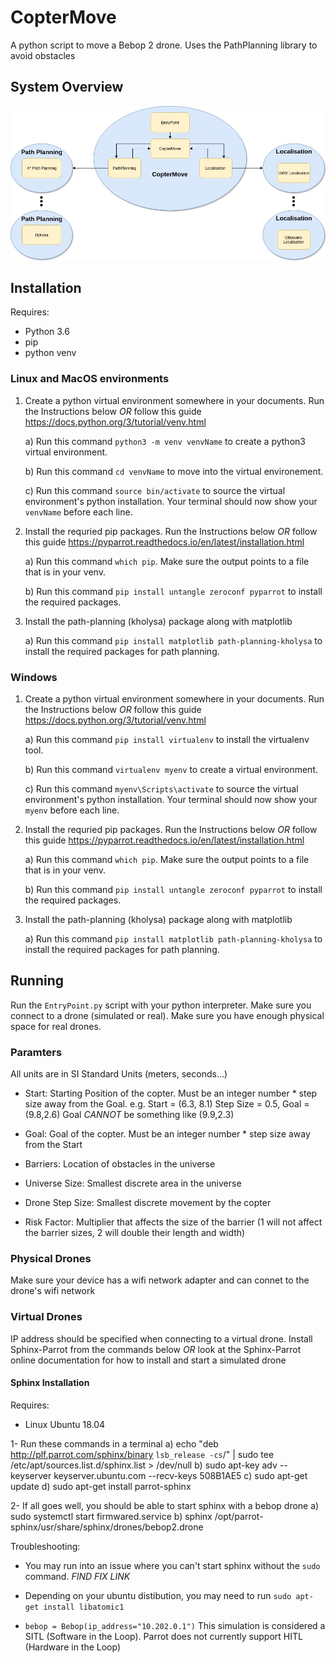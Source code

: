 # CopterMove
A python script to move a Bebop 2 drone. Uses the PathPlanning library to avoid obstacles

## System Overview
![System overview](/Figures/Copter%20Move.jpg)

## Installation

Requires:
 - Python 3.6
 - pip
 - python venv

### Linux and MacOS environments
 1) Create a python virtual environment somewhere in your documents. Run the Instructions below *_OR_* follow this guide https://docs.python.org/3/tutorial/venv.html
 
    a) Run this command `python3 -m venv venvName` to create a python3 virtual environment.
    
    b) Run this command `cd venvName` to move into the virtual environement.

    c) Run this command `source bin/activate` to source the virtual environment's python installation. Your terminal should now show your `venvName` before each line.
    
 2) Install the requried pip packages. Run the Instructions below *_OR_* follow this guide https://pyparrot.readthedocs.io/en/latest/installation.html

    a) Run this command `which pip`. Make sure the output points to a file that is in your venv.
    
    b) Run this command `pip install untangle zeroconf pyparrot` to install the required packages.
    
 3) Install the path-planning (kholysa) package along with matplotlib 

    a) Run this command `pip install matplotlib path-planning-kholysa` to install the required packages for path planning.

### Windows

 1) Create a python virtual environment somewhere in your documents. Run the Instructions below *_OR_* follow this guide https://docs.python.org/3/tutorial/venv.html
 
    a) Run this command `pip install virtualenv` to install the virtualenv tool.
    
    b) Run this command `virtualenv myenv` to create a virtual environment.

    c) Run this command `myenv\Scripts\activate` to source the virtual environment's python installation. Your terminal should now show your `myenv` before each line.
    
 2) Install the requried pip packages. Run the Instructions below *_OR_* follow this guide https://pyparrot.readthedocs.io/en/latest/installation.html

    a) Run this command `which pip`. Make sure the output points to a file that is in your venv.
    
    b) Run this command `pip install untangle zeroconf pyparrot` to install the required packages.
    
 3) Install the path-planning (kholysa) package along with matplotlib 

    a) Run this command `pip install matplotlib path-planning-kholysa` to install the required packages for path planning.

## Running
Run the `EntryPoint.py` script with your python interpreter. Make sure you connect to a drone (simulated or real). Make sure you have enough physical space for real drones.

### Paramters
All units are in SI Standard Units (meters, seconds...)

- Start: Starting Position of the copter. Must be an integer number * step size away from the Goal.
e.g. Start = (6.3, 8.1) Step Size = 0.5, Goal = (9.8,2.6) Goal _*CANNOT*_ be something like (9.9,2.3)

- Goal: Goal of the copter. Must be an integer number * step size away from the Start

- Barriers: Location of obstacles in the universe

- Universe Size: Smallest discrete area in the universe

- Drone Step Size: Smallest discrete movement by the copter

- Risk Factor: Multiplier that affects the size of the barrier (1 will not affect the barrier sizes, 2 will double their length and width)

### Physical Drones

Make sure your device has a wifi network adapter and can connet to the drone's wifi network

### Virtual Drones
 
IP address should be specified when connecting to a virtual drone. Install Sphinx-Parrot from the commands below *_OR_* look at the Sphinx-Parrot online documentation for how to install and start a simulated drone

#### Sphinx Installation

Requires:
 - Linux Ubuntu 18.04
 
1- Run these commands in a terminal
 a) echo "deb http://plf.parrot.com/sphinx/binary `lsb_release -cs`/" | sudo tee /etc/apt/sources.list.d/sphinx.list > /dev/null
 b) sudo apt-key adv --keyserver keyserver.ubuntu.com --recv-keys 508B1AE5
 c) sudo apt-get update
 d) sudo apt-get install parrot-sphinx
 
2- If all goes well, you should be able to start sphinx with a bebop drone
 a) sudo systemctl start firmwared.service
 b) sphinx /opt/parrot-sphinx/usr/share/sphinx/drones/bebop2.drone

Troubleshooting:
- You may run into an issue where you can't start sphinx without the `sudo` command. *FIND FIX LINK*
- Depending on your ubuntu distibution, you may need to run `sudo apt-get install libatomic1`

- `bebop = Bebop(ip_address="10.202.0.1")`
This simulation is considered a SITL (Software in the Loop). Parrot does not currently support HITL (Hardware in the Loop)
